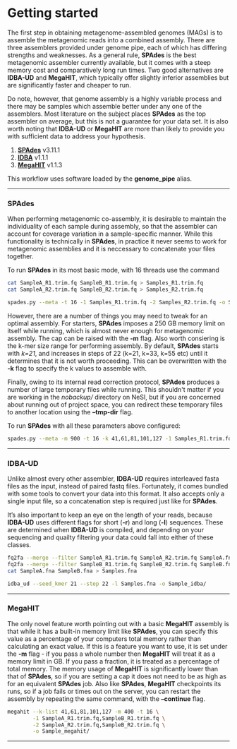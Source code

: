 # Getting started

The first step in obtaining metagenome-assembled genomes (MAGs) is to assemble the metagenomic reads into a combined assembly. There are three assemblers provided under genome pipe, each of which has differing strengths and weaknesses. As a general rule, **SPAdes** is the best metagenomic assembler currently available, but it comes with a steep memory cost and comparatively long run times. Two good alternatives are **IDBA-UD** and **MegaHIT**, which typically offer slightly inferior assemblies but are significantly faster and cheaper to run.

Do note, however, that genome assembly is a highly variable process and there may be samples which assemble better under any one of the assemblers. Most literature on the subject places **SPAdes** as the top assembler on average, but this is not a guarantee for your data set. It is also worth noting that **IDBA-UD** or **MegaHIT** are more than likely to provide you with sufficient data to address your hypothesis.

1. [**SPAdes**](https://github.com/ablab/spades) v3.11.1
1. [**IDBA**](https://github.com/loneknightpy/idba) v1.1.1
1. [**MegaHIT**](https://github.com/voutcn/megahit) v1.1.3

This workflow uses software loaded by the **genome_pipe** alias.

----

### SPAdes

When performing metagenomic co-assembly, it is desirable to maintain the individuality of each sample during assembly, so that the assembler can account for coverage variation in a sample-specific manner. While this functionality is technically in **SPAdes**, in practice it never seems to work for metagenomic assemblies and it is neccessary to concatenate your files together.

To run **SPAdes** in its most basic mode, with 16 threads use the command

```bash
cat SampleA_R1.trim.fq SampleB_R1.trim.fq > Samples_R1.trim.fq
cat SampleA_R2.trim.fq SampleB_R2.trim.fq > Samples_R2.trim.fq

spades.py --meta -t 16 -1 Samples_R1.trim.fq -2 Samples_R2.trim.fq -o Sample_spades/
```

However, there are a number of things you may need to tweak for an optimal assembly. For starters, **SPAdes** imposes a 250 GB memory limit on itself while running, which is almost never enough for metagenomic assembly. The cap can be raised with the **-m** flag. Also worth consiering is the k-mer size range for performing assembly. By default, **SPAdes** starts with *k=21*, and increases in steps of 22 (k=21, k=33, k=55 etc) until it determines that it is not worth proceeding. This can be overwritten with the **-k** flag to specify the k values to assemble with.

Finally, owing to its internal read correction protocol, **SPAdes** produces a number of large temporary files while running. This shouldn't matter if you are working in the *nobackup/* directory on NeSI, but if you are concerned about running out of project space, you can redirect these temporary files to another location using the **–tmp-dir** flag.

To run **SPAdes** with all these parameters above configured:

```bash
spades.py --meta -m 900 -t 16 -k 41,61,81,101,127 -1 Samples_R1.trim.fq -2 Samples_R2.trim.fq -o Sample_spades/
```

----

### IDBA-UD

Unlike almost every other assembler, **IDBA-UD** requires interleaved fasta files as the input, instead of paired fastq files. Fortunately, it comes bundled with some tools to convert your data into this format. It also accepts only a single input file, so a concatenation step is required just like for **SPAdes**.

It’s also important to keep an eye on the length of your reads, because **IDBA-UD** uses different flags for short (**-r**) and long (**-l**) sequences. These are determined when **IDBA-UD** is compiled, and depending on your sequencing and quailty filtering your data could fall into either of these classes.

```bash
fq2fa --merge --filter SampleA_R1.trim.fq SampleA_R2.trim.fq SampleA.fna
fq2fa --merge --filter SampleB_R1.trim.fq SampleB_R2.trim.fq SampleB.fna
cat SampleA.fna SampleB.fna > Samples.fna

idba_ud --seed_kmer 21 --step 22 -l Samples.fna -o Sample_idba/
```

----

### MegaHIT

The only novel feature worth pointing out with a basic **MegaHIT** assembly is that while it has a built-in memory limit like **SPAdes**, you can specify this value as a percentage of your computers total memory rather than calculating an exact value. If this is a feature you want to use, it is set under the **-m** flag - if you pass a whole number then **MegaHIT** will treat it as a memory limit in GB. If you pass a fraction, it is treated as a percentage of total memory. The memory usage of **MegaHIT** is significantly lower than that of **SPAdes**, so if you are setting a cap it does not need to be as high as for an equivalent **SPAdes** job. Also like **SPAdes**, **MegaHIT** checkpoints its runs, so if a job fails or times out on the server, you can restart the assembly by repeating the same command, with the **–continue** flag.

```bash
megahit --k-list 41,61,81,101,127 -m 400 -t 16 \
        -1 SampleA_R1.trim.fq,SampleB_R1.trim.fq \
        -2 SampleA_R2.trim.fq,SampleB_R2.trim.fq \
        -o Sample_megahit/
```

----